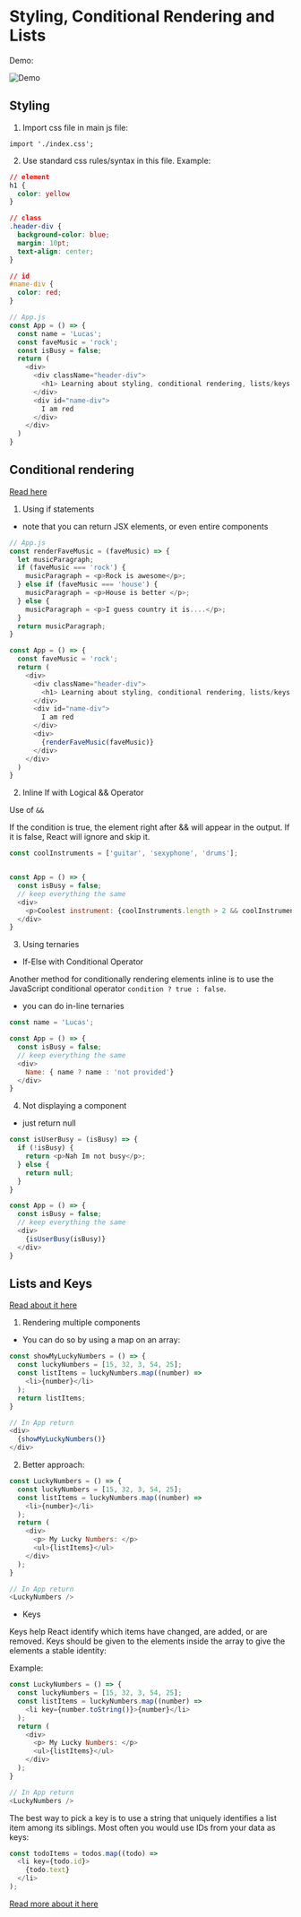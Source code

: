 # Styling, Conditional Rendering and Lists

Demo:

![Demo](./demo.PNG)

## Styling

1. Import css file in main js file:

`import './index.css';`

2. Use standard css rules/syntax in this file. Example:

```css
// element
h1 {
  color: yellow
}

// class
.header-div {
  background-color: blue;
  margin: 10pt;
  text-align: center;
}

// id
#name-div {
  color: red;
}
```
```js
// App.js
const App = () => {
  const name = 'Lucas';
  const faveMusic = 'rock';
  const isBusy = false;
  return (
    <div>
      <div className="header-div">
        <h1> Learning about styling, conditional rendering, lists/keys! </h1>
      </div>
      <div id="name-div">
        I am red
      </div>
    </div>
  )
}
```

## Conditional rendering

[Read here](https://reactjs.org/docs/conditional-rendering.html)

1. Using if statements

- note that you can return JSX elements, or even entire components

```js
// App.js
const renderFaveMusic = (faveMusic) => {
  let musicParagraph;
  if (faveMusic === 'rock') {
    musicParagraph = <p>Rock is awesome</p>;
  } else if (faveMusic === 'house') {
    musicParagraph = <p>House is better </p>;
  } else {
    musicParagraph = <p>I guess country it is....</p>;
  }
  return musicParagraph;
}

const App = () => {
  const faveMusic = 'rock';
  return (
    <div>
      <div className="header-div">
        <h1> Learning about styling, conditional rendering, lists/keys! </h1>
      </div>
      <div id="name-div">
        I am red
      </div>
      <div>
        {renderFaveMusic(faveMusic)}
      </div>
    </div>
  )
}
```

2. Inline If with Logical && Operator

Use of `&&`

If the condition is true, the element right after && will appear in the output. If it is false, React will ignore and skip it.

```js
const coolInstruments = ['guitar', 'sexyphone', 'drums'];


const App = () => {
  const isBusy = false;
  // keep everything the same
  <div>
    <p>Coolest instrument: {coolInstruments.length > 2 && coolInstruments[1]} </p>
  </div>
}
```

3. Using ternaries

- If-Else with Conditional Operator

Another method for conditionally rendering elements inline is to use the JavaScript conditional operator `condition ? true : false`.

- you can do in-line ternaries

```js
const name = 'Lucas';

const App = () => {
  const isBusy = false;
  // keep everything the same
  <div>
    Name: { name ? name : 'not provided'}
  </div>
}
```

4. Not displaying a component

- just return null

```js
const isUserBusy = (isBusy) => {
  if (!isBusy) {
    return <p>Nah Im not busy</p>;
  } else {
    return null;
  }
}

const App = () => {
  const isBusy = false;
  // keep everything the same
  <div>
    {isUserBusy(isBusy)}
  </div>
}
```

## Lists and Keys

[Read about it here](https://reactjs.org/docs/lists-and-keys.html)

1. Rendering multiple components

- You can do so by using a map on an array:

```js
const showMyLuckyNumbers = () => {
  const luckyNumbers = [15, 32, 3, 54, 25];
  const listItems = luckyNumbers.map((number) =>
    <li>{number}</li>
  );
  return listItems;
}

// In App return
<div>
  {showMyLuckyNumbers()}
</div>
```

2. Better approach:

```js
const LuckyNumbers = () => {
  const luckyNumbers = [15, 32, 3, 54, 25];
  const listItems = luckyNumbers.map((number) =>
    <li>{number}</li>
  );
  return (
    <div>
      <p> My Lucky Numbers: </p>
      <ul>{listItems}</ul>
    </div>
  );
}

// In App return
<LuckyNumbers />
```

- Keys

Keys help React identify which items have changed, are added, or are removed. Keys should be given to the elements inside the array to give the elements a stable identity:

Example:

```js
const LuckyNumbers = () => {
  const luckyNumbers = [15, 32, 3, 54, 25];
  const listItems = luckyNumbers.map((number) =>
    <li key={number.toString()}>{number}</li>
  );
  return (
    <div>
      <p> My Lucky Numbers: </p>
      <ul>{listItems}</ul>
    </div>
  );
}

// In App return
<LuckyNumbers />
```

The best way to pick a key is to use a string that uniquely identifies a list item among its siblings. Most often you would use IDs from your data as keys:

```js
const todoItems = todos.map((todo) =>
  <li key={todo.id}>
    {todo.text}
  </li>
);
```

[Read more about it here](https://reactjs.org/docs/lists-and-keys.html#keys-must-only-be-unique-among-siblings)
